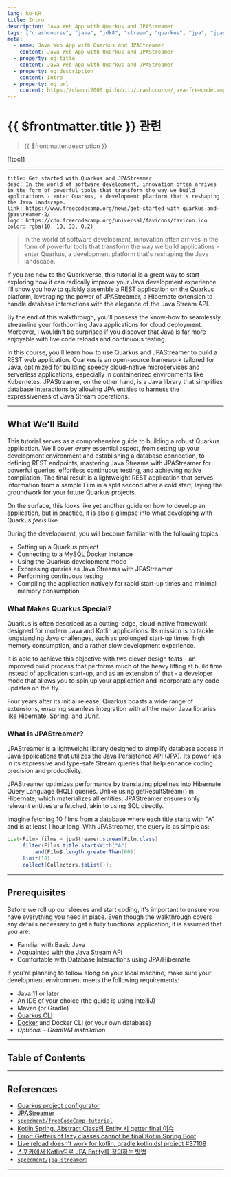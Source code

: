 ```yaml
---
lang: ko-KR
title: Intro
description: Java Web App with Quarkus and JPAStreamer
tags: ["crashcourse", "java", "jdk8", "stream", "quarkus", "jpa", "jpastreamer"]
meta:
  - name: Java Web App with Quarkus and JPAStreamer
    content: Java Web App with Quarkus and JPAStreamer
  - property: og:title
    content: Java Web App with Quarkus and JPAStreamer
  - property: og:description
    content: Intro
  - property: og:url
    content: https://chanhi2000.github.io/crashcourse/java-freecodecamp-quarkus-jpastreamer.html
---
```


# {{ $frontmatter.title }} 관련

> {{ $frontmatter.description }}

[[toc]]

---

```card
title: Get started with Quarkus and JPAStreamer
desc: In the world of software development, innovation often arrives in the form of powerful tools that transform the way we build applications - enter Quarkus, a development platform that's reshaping the Java landscape.
link: https://www.freecodecamp.org/news/get-started-with-quarkus-and-jpastreamer-2/
logo: https://cdn.freecodecamp.org/universal/favicons/favicon.ico
color: rgba(10, 10, 33, 0.2)
```


> In the world of software development, innovation often arrives in the form of powerful tools that transform the way we build applications - enter Quarkus, a development platform that's reshaping the Java landscape.

If you are new to the Quarkiverse, this tutorial is a great way to start exploring how it can radically improve your Java development experience. I’ll show you how to quickly assemble a REST application on the Quarkus platform, leveraging the power of JPAStreamer, a Hibernate extension to handle database interactions with the elegance of the Java Stream API.

By the end of this walkthrough, you'll possess the know-how to seamlessly streamline your forthcoming Java applications for cloud deployment. Moreover, I wouldn't be surprised if you discover that Java is far more enjoyable with live code reloads and continuous testing.

<YouTube id="KZnQ5R8Kd4I" />

In this course, you'll learn how to use Quarkus and JPAStreamer to build a REST web application. Quarkus is an open-source framework tailored for Java, optimized for building speedy cloud-native microservices and serverless applications, especially in containerized environments like Kubernetes. JPAStreamer, on the other hand, is a Java library that simplifies database interactions by allowing JPA entities to harness the expressiveness of Java Stream operations.

---

## What We’ll Build

This tutorial serves as a comprehensive guide to building a robust Quarkus application. We'll cover every essential aspect, from setting up your development environment and establishing a database connection, to defining REST endpoints, mastering Java Streams with JPAStreamer for powerful queries, effortless continuous testing, and achieving native compilation. The final result is a lightweight REST application that serves information from a sample Film in a split second after a cold start, laying the groundwork for your future Quarkus projects.

On the surface, this looks like yet another guide on how to develop an application, but in practice, it is also a glimpse into what developing with Quarkus _feels_ like.

During the development, you will become familiar with the following topics:

- Setting up a Quarkus project
- Connecting to a MySQL Docker instance
- Using the Quarkus development mode
- Expressing queries as Java Streams with JPAStreamer
- Performing continuous testing
- Compiling the application natively for rapid start-up times and minimal memory consumption

### What Makes Quarkus Special?

Quarkus is often described as a cutting-edge, cloud-native framework designed for modern Java and Kotlin applications. Its mission is to tackle longstanding Java challenges, such as prolonged start-up times, high memory consumption, and a rather slow development experience.

It is able to achieve this objective with two clever design feats - an improved build process that performs much of the heavy lifting at build time instead of application start-up, and as an extension of that - a developer mode that allows you to spin up your application and incorporate any code updates on the fly.

Four years after its initial release, Quarkus boasts a wide range of extensions, ensuring seamless integration with all the major Java libraries like Hibernate, Spring, and JUnit.

### What is JPAStreamer?

JPAStreamer is a lightweight library designed to simplify database access in Java applications that utilizes the Java Persistence API (JPA). Its power lies in its expressive and type-safe Stream queries that help enhance coding precision and productivity.

JPAStreamer optimizes performance by translating pipelines into Hibernate Query Language (HQL) queries. Unlike using getResultStream() in Hibernate, which materializes all entities, JPAStreamer ensures only relevant entities are fetched, akin to using SQL directly.

Imagine fetching 10 films from a database where each title starts with "A" and is at least 1 hour long. With JPAStreamer, the query is as simple as:

```java
List<Film> films = jpaStreamer.stream(Film.class)
	.filter(Film$.title.startsWith("A")
		.and(Film$.length.greaterThan(60))
	.limit(10)
	.collect(Collectors.toList());
```

---

## Prerequisites

Before we roll up our sleeves and start coding, it's important to ensure you have everything you need in place. Even though the walkthrough covers any details necessary to get a fully functional application, it is assumed that you are:

- Familiar with Basic Java
- Acquainted with the Java Stream API
- Comfortable with Database Interactions using JPA/Hibernate

If you're planning to follow along on your local machine, make sure your development environment meets the following requirements:

- Java 11 or later
- An IDE of your choice (the guide is using IntelliJ)
- Maven (or Gradle)
- [Quarkus CLI](https://quarkus.io/guides/cli-tooling)
- [Docker](https://docs.docker.com/get-docker/) and Docker CLI (or your own database)
- _Optional - GraalVM installation_

---

## Table of Contents

<ToCLocal basePath="/java/freecodecamp-quarkus-jpastreamer" />

---

## References

- [Quarkus project configurator](https://code.quarkus.io)
- [JPAStreamer](https://jpastreamer.org) 
- [<FontIcon icon="iconfont icon-github"/>`speedment/freeCodeCamp-tutorial`](speedment/freeCodeCamp-tutorial)
- [Kotlin Spring. Abstract Class의 Entity 시 getter final 이슈](https://v3.leedo.me/devs/81)
- [Error: Getters of lazy classes cannot be final Kotlin Spring Boot](https://stackoverflow.com/questions/59704375/error-getters-of-lazy-classes-cannot-be-final-kotlin-spring-boot)
- [Live reload doesn't work for kotlin, gradle kotlin dsl project #37109](https://github.com/quarkusio/quarkus/issues/37109)
- [스포카에서 Kotlin으로 JPA Entity를 정의하는 방법](https://spoqa.github.io/2022/08/16/kotlin-jpa-entity.html)
- [<FontIcon icon="iconfont icon-github"/>`speedment/jpa-streamer`: ](https://github.com/speedment/jpa-streamer/blob/master/docs/modules/fetching-data/pages/stream-examples.adoc)

---

<TagLinks />